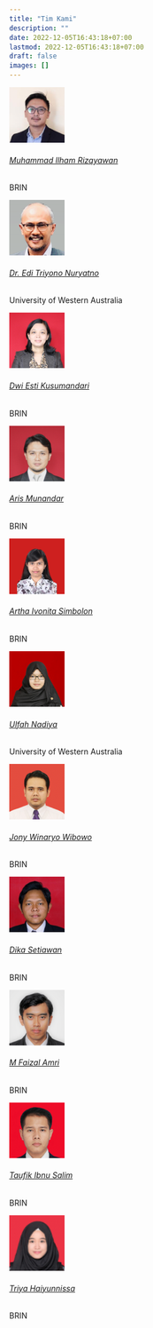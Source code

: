 ```yaml
---
title: "Tim Kami"
description: ""
date: 2022-12-05T16:43:18+07:00
lastmod: 2022-12-05T16:43:18+07:00
draft: false
images: []
---
```

<div class="row text-center">

<div class="col-md-8">
<img src="ilham.png" alt="Square" class="border-0 rounded-circle" >
<h6 class="mt-2 mb-0"><a href="#">Muhammad Ilham Rizqyawan</a></h6>
<p class="text-muted">BRIN</p>
</div>

<div class="col-md-8">
<img src="edi.png" alt="Square" class="border-0 rounded-circle" >
<h6 class="mt-2 mb-0"><a href="#">Dr. Edi Triyono Nuryatno</a></h6>
<p class="text-muted">University of Western Australia</p>
</div>

<div class="col-md-8">
<img src="esti.png" alt="Square" class="border-0 rounded-circle" >
<h6 class="mt-2 mb-0"><a href="#">Dwi Esti Kusumandari</a></h6>
<p class="text-muted">BRIN</p>
</div>

<div class="col-md-8">
<img src="aris.png" alt="Square" class="border-0 rounded-circle" >
<h6 class="mt-2 mb-0"><a href="#">Aris Munandar</a></h6>
<p class="text-muted">BRIN</p>
</div>

<div class="col-md-8">
<img src="artha.png" alt="Square" class="border-0 rounded-circle" >
<h6 class="mt-2 mb-0"><a href="#">Artha Ivonita Simbolon</a></h6>
<p class="text-muted">BRIN</p>
</div>

<div class="col-md-8">
<img src="ulfah.png" alt="Square" class="border-0 rounded-circle" >
<h6 class="mt-2 mb-0"><a href="#">Ulfah Nadiya</a></h6>
<p class="text-muted">University of Western Australia</p>
</div>

<div class="col-md-8">
<img src="jony.png" alt="Square" class="border-0 rounded-circle" >
<h6 class="mt-2 mb-0"><a href="#">Jony Winaryo Wibowo</a></h6>
<p class="text-muted">BRIN</p>
</div>

<div class="col-md-8">
<img src="dika.png" alt="Square" class="border-0 rounded-circle" >
<h6 class="mt-2 mb-0"><a href="#">Dika Setiawan</a></h6>
<p class="text-muted">BRIN</p>
</div>

<div class="col-md-8">
<img src="amri.png" alt="Square" class="border-0 rounded-circle" >
<h6 class="mt-2 mb-0"><a href="#">M Faizal Amri</a></h6>
<p class="text-muted">BRIN</p>
</div>

<div class="col-md-8">
<img src="taufik.png" alt="Square" class="border-0 rounded-circle" >
<h6 class="mt-2 mb-0"><a href="#">Taufik Ibnu Salim</a></h6>
<p class="text-muted">BRIN</p>
</div>

<div class="col-md-8">
<img src="triya.png" alt="Square" class="border-0 rounded-circle" >
<h6 class="mt-2 mb-0"><a href="#">Triya Haiyunnissa</a></h6>
<p class="text-muted">BRIN</p>
</div>

</div>